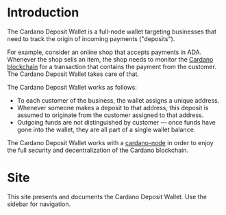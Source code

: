 # Introduction

The Cardano Deposit Wallet is a full-node wallet targeting businesses that need to track the origin of incoming payments ("deposits").

For example, consider an online shop that accepts payments in ADA.
Whenever the shop sells an item, the shop needs to monitor the [Cardano blockchain][cardano]
for a transaction that contains the payment from the customer.
The Cardano Deposit Wallet takes care of that.

The Cardano Deposit Wallet works as follows:

* To each customer of the business, the wallet assigns a unique address.
* Whenever someone makes a deposit to that address, this deposit is assumed to originate from the customer assigned to that address.
* Outgoing funds are not distinguished by customer — once funds have gone into the wallet, they are all part of a single wallet balance.

The Cardano Deposit Wallet works with a [cardano-node][] in order to enjoy the full security and decentralization of the Cardano blockchain.

  [cardano]: https://cardano.org/
  [cardano-node]: https://github.com/IntersectMBO/cardano-node

# Site

This site presents and documents
the Cardano Deposit Wallet.
Use the sidebar for navigation.
